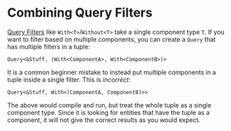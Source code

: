 # Combining Query Filters

[Query Filters](../programming/queries.md#query-filters) like
`With<T>`/`Without<T>` take a single component type `T`. If you want to
filter based on multiple components, you can create a `Query` that has
multiple filters in a tuple:

```rust,no_run,noplayground
Query<&Stuff, (With<ComponentA>, With<ComponentB>)>
```

It is a common beginner mistake to instead put multiple components in a
tuple inside a single filter. This is *incorrect*:

```rust,no_run,noplayground
Query<&Stuff, With<(ComponentA, ComponentB)>>
```

The above would compile and run, but treat the whole tuple as a single
component type. Since it is looking for entities that have the tuple as a
component, it will not give the correct results as you would expect.
